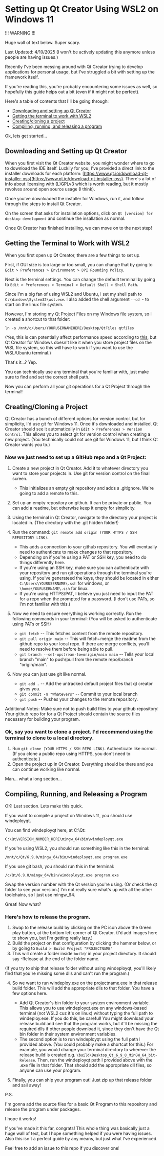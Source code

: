 # Setting up Qt Creator Using WSL2 on Windows 11

!!! WARNING !!!

Huge wall of text below. Super scary.

Last Updated: 4/10/2025 (I won't be actively updating this anymore unless people are having issues.)

Recently I've been messing around with Qt Creator trying to develop applications for personal usage, but I've struggled a bit with setting up the framework itself.

If you're reading this, you're probably encountering some issues as well, so hopefully this guide helps out a bit (even if it might not be perfect).

Here's a table of contents that I'll be going through:

- [Downloading and setting up Qt Creator](#downloading-and-setting-up-qt-creator)
- [Getting the terminal to work with WSL2](#getting-the-terminal-to-work-with-wsl2)
- [Creating/cloning a project](#creatingcloning-a-project)
- [Compiling, running, and releasing a program](#compiling-running-and-releasing-a-program)

Ok, lets get started...

## Downloading and Setting up Qt Creator
When you first visit the Qt Creator website, you might wonder where to go to download the IDE itself.
Luckily for you, I've provided a direct link to the installer downloads for each platform: [https://www.qt.io/download-qt-installer-oss](https://www.qt.io/download-qt-installer-oss).
There's a lot of info about licensing with (L)GPLv3 which is worth reading, but it mostly revolves around open source usage (I think).

Once you've downloaded the installer for Windows, run it, and follow through the steps to install Qt Creator.

On the screen that asks for installation options, click on ```Qt [version] for desktop development``` and continue the insallation as normal.

Once Qt Creator has finished installing, we can move on to the next step!

## Getting the Terminal to Work with WSL2
When you first open up Qt Creator, there are a few things to set up.

First, if GUI size is too large or too small, you can change that by going to ``` Edit > Preferences > Environment > DPI Rounding Policy ```.

Next is the terminal settings. You can change the default terminal by going to ``` Edit > Preferences > Terminal > Default Shell > Shell Path ```.

Since I'm a big fan of using WSL2 and Ubuntu, I set my shell path to ``` C:\Windows\System32\wsl.exe ```.
I also added the shell argument ``` --cd ~ ``` to start on the linux file system.

However, I'm storing my Qt Project Files on my Windows file system, so I created a shortcut to that folder:

```
ln -s /mnt/c/Users/YOURUSERNAMEHERE/Desktop/QtFiles qtfiles
```

(Yes, this is can potentially affect performance speed according to [this](https://learn.microsoft.com/en-us/windows/wsl/filesystems#file-storage-and-performance-across-file-systems),
but Qt Creator for Windows doesn't like it when you store project files on the WSL file system, so this will have to work if you want to use the WSL/Ubuntu terminal.)

That's it...? Yep.

You can technically use any terminal that you're familiar with, just make sure to find and set the correct shell path.

Now you can perform all your git operations for a Qt Project through the terminal!

## Creating/Cloning a Project
Qt Creator has a bunch of different options for version control, but for simplicity, I'd use git for Windows 11.
Once it's downloaded and installed, Qt Creator should see it automatically in ``` Edit > Preferences > Version Control ```. This allows you to select git for version control when creating a new project.
(You technically could not use git for Windows 11, but I think Qt Creator wants you to.)

### Now we just need to set up a GitHub repo and a Qt Project:
1. Create a new project in Qt Creator. Add it to whatever directory you want to store your projects in. Use git for version control on the final screen.
    - This initializes an empty git repository and adds a .gitignore. We're going to add a remote to this.

2. Set up an empty repository on github. It can be private or public. You can add a readme, but otherwise keep it empty for simplicity.

3. Using the terminal in Qt Creator, navigate to the directory your project is located in. (The directory with the .git hidden folder!)

4. Run the command: ``` git remote add origin (YOUR HTTPS / SSH REPOSITORY LINK) ```.
    - This adds a connection to your github repository. You will eventually need to authenticate to make changes to that repository.
    - Depending on if you're using a PAT or SSH key, you need to do things differently here.
    - If you're using an SSH key, make sure you can authenticate with your repository and run git operations through the terminal you're using.
      If you've generateed the keys, they should be located in either ``` C:\Users\YOURUSERNAME\.ssh ``` for windows, or ``` \home\YOURUSERNAME\.ssh ``` for linux.
    - If you're using HTTPS/PAT, I believe you just need to input the PAT for a repo when the prompted for a password. (I don't use PATs, so I'm not familiar with this.)

5. Now we need to ensure everything is working correctly. Run the following commands in your terminal: (You will be asked to authenticate using PATs or SSH)
    - ``` git fetch ``` -- This fetches content from the remote repository.
    - ``` git pull origin main ``` -- This will fetch+merge the readme from the github repo to your local repo. If there are merge conflicts, you'll need to resolve them before being able to pull.
    - ``` git branch --set-upstream-to=origin/main main ``` -- Tells your local branch "main" to push/pull from the remote repo/branch "origin/main".

6. Now you can just use git like normal.
    - ``` git add . ``` -- Add the untracked default project files that qt creator gives you.
    - ``` git commit -m "Whatevers" ``` -- Commit to your local branch
    - ``` git push ``` -- Pushes your changes to the remote repository.
  
Additional Notes:
Make sure not to push build files to your github repository!
Your github repo for for a Qt Project should contain the source files necessary for building your program.

### Ok, say you want to clone a project. I'd recommend using the terminal to clone to a local directory.
1. Run ``` git clone (YOUR HTTPS / SSH REPO LINK) ```. Authenticate like normal. (If you clone a public repo using HTTPS, you don't need to authenticate.)
2. Open the project up in Qt Creator. Everything should be there and you can continue working like normal.

Man... what a long section...

## Compiling, Running, and Releasing a Program
OK! Last section. Lets make this quick.

If you want to compile a project on Windows 11, you should use windeployqt.

You can find windeployqt here, at C:\Qt:
```
C:\Qt\VERSION_NUMBER_HERE\mingw_64\bin\windeployqt.exe
```

If you're using WSL2, you should run something like this in the terminal:
```
/mnt/c/Qt/6.9.0/mingw_64/bin/windeployqt.exe program.exe
```

If you use git bash, you should run this in the terminal:
```
/c/Qt/6.9.0/mingw_64/bin/windeployqt.exe program.exe
```

Swap the version number with the Qt version you're using. (Or check the qt folder to see your version.)
I'm not really sure what's up with all the other toolchains, so I just use mingw_64.

Great! Now what?

### Here's how to release the program.
1. Swap to the release build by clicking on the PC icon above the Green play button, at the bottom left corner of Qt Creator. (I'd add images here to show you, but I'm getting really lazy.)
2. Build the project on that configuration by clicking the hammer below, or by going to ``` Build > Build Project "PROJECTNAME" ```
3. This will create a folder inside ``` build/ ``` in your project directory. It should say -Release at the end of the folder name.

(If you try to ship that release folder without using windeployqt, you'll likely find that you're missing some dlls and can't run the program.)

4. So we want to run windeploy.exe on the projectname.exe in that release build folder. This will add the appropriate dlls to that folder.
   You have a few options here.
   - Add Qt Creator's bin folder to your system environment variable. This allows you to use windeployqt.exe on any windows-based terminal (not WSL2 cuz it's on linux) without typing the full path to windeploy.exe.
     If you do this, be careful! You might download your release build and see that the program works, but it'll be missing the required dlls if other people download it, since they don't have the Qt bin folder in their system environment variables.
   - The second option is to run windeployqt using the full path I provided above. (You could probably make a shortcut for this.)
     For example, you would change your terminal directory to wherever the release build is created e.g. ``` \build\Desktop_Qt_6_9_0_MinGW_64_bit-Release ```.
     Then, run the windeployqt path I provided above with the .exe file in that folder. That should add the appropriate dll files, so anyone can use your program.

5. Finally, you can ship your program out! Just zip up that release folder and sail away!

P.S.

I'm gonna add the source files for a basic Qt Program to this repository and release the program under packages.

I hope it works!

If you've made it this far, congrats! This whole thing was basically just a huge wall of text, but I hope something helped if you were having issues.
Also this isn't a perfect guide by any means, but just what I've experienced.

Feel free to add an issue to this repo if you discover one!
